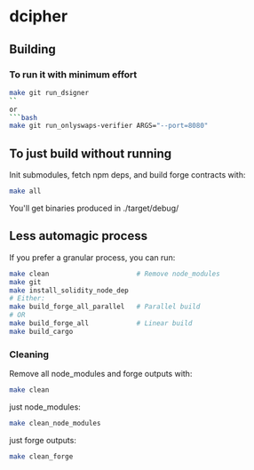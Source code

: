 # dcipher

## Building

### To run it with minimum effort
```bash
make git run_dsigner
``
or
```bash
make git run_onlyswaps-verifier ARGS="--port=8080"
```

## To just build without running
Init submodules, fetch npm deps, and build forge contracts with:
```bash
make all
```
You'll get binaries produced in ./target/debug/


## Less automagic process
If you prefer a granular process, you can run:
```bash
make clean                      # Remove node_modules
make git
make install_solidity_node_dep
# Either:
make build_forge_all_parallel   # Parallel build
# OR
make build_forge_all            # Linear build
make build_cargo
```

### Cleaning
Remove all node_modules and forge outputs with:
```bash
make clean
```

just node_modules:
```bash
make clean_node_modules
```

just forge outputs:
```bash
make clean_forge
```
